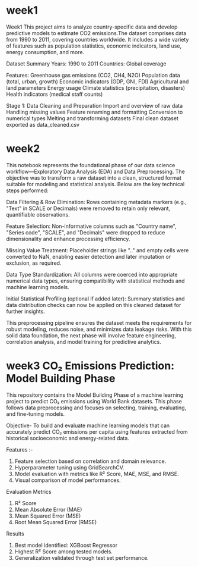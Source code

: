 # week1
Week1
This project aims to analyze country-specific data and develop predictive models to estimate CO2 emissions.The dataset comprises data from 1990 to 2011, covering countries worldwide. It includes a wide variety of features such as population statistics, economic indicators, land use, energy consumption, and more.

Dataset Summary
Years: 1990 to 2011 Countries: Global coverage

Features: Greenhouse gas emissions (CO2, CH4, N2O) Population data (total, urban, growth) Economic indicators (GDP, GNI, FDI) Agricultural and land parameters Energy usage Climate statistics (precipitation, disasters) Health indicators (medical staff counts)

Stage 1: Data Cleaning and Preparation
Import and overview of raw data
Handling missing values
Feature renaming and formatting
Conversion to numerical types
Melting and transforming datasets
Final clean dataset exported as data_cleaned.csv

# week2

This notebook represents the foundational phase of our data science workflow—Exploratory Data Analysis (EDA) and Data Preprocessing. The objective was to transform a raw dataset into a clean, structured format suitable for modeling and statistical analysis. Below are the key technical steps performed:

Data Filtering & Row Elimination: Rows containing metadata markers (e.g., "Text" in SCALE or Decimals) were removed to retain only relevant, quantifiable observations.

Feature Selection: Non-informative columns such as "Country name", "Series code", "SCALE", and "Decimals" were dropped to reduce dimensionality and enhance processing efficiency.

Missing Value Treatment: Placeholder strings like ".." and empty cells were converted to NaN, enabling easier detection and later imputation or exclusion, as required.

Data Type Standardization: All columns were coerced into appropriate numerical data types, ensuring compatibility with statistical methods and machine learning models.

Initial Statistical Profiling (optional if added later): Summary statistics and data distribution checks can now be applied on this cleaned dataset for further insights.

This preprocessing pipeline ensures the dataset meets the requirements for robust modeling, reduces noise, and minimizes data leakage risks. With this solid data foundation, the next phase will involve feature engineering, correlation analysis, and model training for predictive analytics.

# week3 CO₂ Emissions Prediction: Model Building Phase

This repository contains the Model Building Phase of a machine learning project to predict CO₂ emissions using World Bank datasets. This phase follows data preprocessing and focuses on selecting, training, evaluating, and fine-tuning models.

Objective- To build and evaluate machine learning models that can accurately predict CO₂ emissions per capita using features extracted from historical socioeconomic and energy-related data.


Features :-
1. Feature selection based on correlation and domain relevance.
2. Hyperparameter tuning using GridSearchCV.
3. Model evaluation with metrics like R² Score, MAE, MSE, and RMSE.
4. Visual comparison of model performances.

Evaluation Metrics
1. R² Score
2. Mean Absolute Error (MAE)
3. Mean Squared Error (MSE)
4. Root Mean Squared Error (RMSE)

Results
1. Best model identified: XGBoost Regressor
2. Highest R² Score among tested models.
3. Generalization validated through test set performance.

